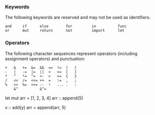 

### Keywords

The following keywords are reserved and may not be used as identifiers.

```
and     if      else        for         in          func
or      mut     return      not         import      let
```

### Operators

The following character sequences represent operators (including assignment operators) and punctuation:

```
+   &   +=  &=  &&  ==  !=  (   )
-   |   -=  |=  ||  <   <=  [   ]
*   ^   *=  ^=  <-  >   >=  {   }
/   <<  /=  <<= ++  =   :=  ,   ;
%   >>  %=  >>= --  !   ... .   :
    &^          &^=
```

let mut arr = [1, 2, 3, 4]
arr :: append(5)

x :: add(y)
arr = append(arr, 5)
